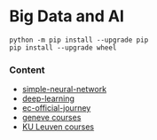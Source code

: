 # Big Data and AI 


```
python -m pip install --upgrade pip
pip install --upgrade wheel
```


### Content

- [simple-neural-network](./ai/deep-learning)
- [deep-learning](./ai/deep-learning)
- [ec-official-journey](./ai/deep-learning)
- [geneve courses](./geneve)
- [KU Leuven courses](./kuleuven)


